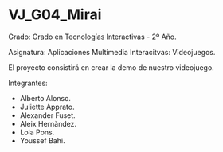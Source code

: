 # VJ_G04_Mirai

Grado: Grado en Tecnologías Interactivas - 2º Año.

Asignatura: Aplicaciones Multimedia Interacitvas: Videojuegos.

El proyecto consistirá en crear la demo de nuestro videojuego.

Integrantes: 

- Alberto Alonso.
- Juliette Apprato.
- Alexander Fuset.
- Aleix Hernàndez.
- Lola Pons.
- Youssef Bahi.
